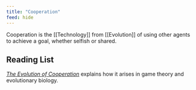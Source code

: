 ```yaml
---
title: "Cooperation"
feed: hide
---
```


Cooperation is the [[Technology]] from [[Evolution]] of using other agents to achieve a goal, whether selfish or shared. 

## Reading List

_[The Evolution of Cooperation](https://www.worldcat.org/title/evolution-of-cooperation/oclc/799597266&referer=brief_results)_ explains how it arises in game theory and evolutionary biology.